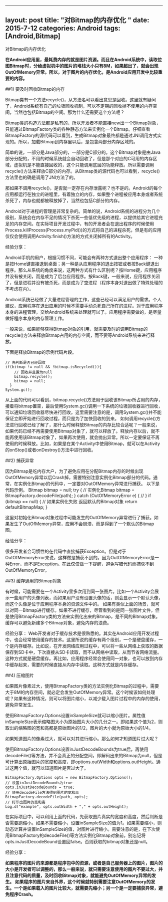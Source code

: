 
---
layout: post
title: "对Bitmap的内存优化 "
date: 2015-7-12
categories: Android
tags: [Android,Bitmap]
---
对Bitmap的内存优化

<!-- more -->

**在Android应用里，最耗费内存的就是图片资源。而且在Android系统中，读取位图Bitmap时，分给虚拟机中的图片的堆栈大小只有8M，如果超出了，就会出现OutOfMemory异常。所以，对于图片的内存优化，是Android应用开发中比较重要的内容。**
 
##1) 要及时回收Bitmap的内存

Bitmap类有一个方法recycle()，从方法名可以看出意思是回收。这里就有疑问了，Android系统有自己的垃圾回收机制，可以不定期的回收掉不使用的内存空间，当然也包括Bitmap的空间。那为什么还需要这个方法呢？

Bitmap类的构造方法都是私有的，所以开发者不能直接new出一个Bitmap对象，只能通过BitmapFactory类的各种静态方法来实例化一个Bitmap。仔细查看BitmapFactory的源代码可以看到，生成Bitmap对象最终都是通过JNI调用方式实现的。所以，加载Bitmap到内存里以后，是包含两部分内存区域的。

简单的说，一部分是Java部分的，一部分是C部分的。这个Bitmap对象是由Java部分分配的，不用的时候系统就会自动回收了，但是那个对应的C可用的内存区域，虚拟机是不能直接回收的，这个只能调用底层的功能释放。所以需要调用recycle()方法来释放C部分的内存。从Bitmap类的源代码也可以看到，recycle()方法里也的确是调用了JNI方法了的。

那如果不调用recycle()，是否就一定存在内存泄露呢？也不是的。Android的每个应用都运行在独立的进程里，有着独立的内存，如果整个进程被应用本身或者系统杀死了，内存也就都被释放掉了，当然也包括C部分的内存。

Android对于进程的管理是非常复杂的。简单的说，Android系统的进程分为几个级别，系统会在内存不足的情况下杀死一些低优先级的进程，以提供给其它进程充足的内存空间。在实际项目开发过程中，有的开发者会在退出程序的时候使用Process.killProcess(Process.myPid())的方式将自己的进程杀死，但是有的应用仅仅会使用调用Activity.finish()方法的方式关闭掉所有的Activity。
 
经验分享：

Android手机的用户，根据习惯不同，可能会有两种方式退出整个应用程序：
一种是按Home键直接退到桌面；另一种是从应用程序的退出按钮或者按Back键退出程序。那么从系统的角度来说，这两种方式有什么区别呢？按Home键，应用程序并没有被关闭，而是成为了后台应用程序。按Back键，一般来说，应用程序关闭了，但是进程并没有被杀死，而是成为了空进程（程序本身对退出做了特殊处理的不考虑在内）。

Android系统已经做了大量进程管理的工作，这些已经可以满足用户的需求。个人建议，应用程序在退出应用的时候不需要手动杀死自己所在的进程。对于应用程序本身的进程管理，交给Android系统来处理就可以了。应用程序需要做的，是尽量做好程序本身的内存管理工作。
 
一般来说，如果能够获得Bitmap对象的引用，就需要及时的调用Bitmap的recycle()方法来释放Bitmap占用的内存空间，而不要等Android系统来进行释放。

下面是释放Bitmap的示例代码片段。

    // 先判断是否已经回收
    if(bitmap != null && !bitmap.isRecycled()){ 
        // 回收并且置为null
        bitmap.recycle(); 
        bitmap = null; 
      } 
    System.gc();
 
从上面的代码可以看到，bitmap.recycle()方法用于回收该Bitmap所占用的内存，接着将bitmap置空，最后使用System.gc()调用一下系统的垃圾回收器进行回收，可以通知垃圾回收器尽快进行回收。这里需要注意的是，调用System.gc()并不能保证立即开始进行回收过程，而只是为了加快回收的到来。
如何调用recycle()方法进行回收已经了解了，那什么时候释放Bitmap的内存比较合适呢？一般来说，如果代码已经不再需要使用Bitmap对象了，就可以释放了。释放内存以后，就不能再使用该Bitmap对象了，如果再次使用，就会抛出异常。所以一定要保证不再使用的时候释放。比如，如果是在某个Activity中使用Bitmap，就可以在Activity的onStop()或者onDestroy()方法中进行回收。
 
##2) 捕获异常

因为Bitmap是吃内存大户，为了避免应用在分配Bitmap内存的时候出现OutOfMemory异常以后Crash掉，需要特别注意实例化Bitmap部分的代码。通常，在实例化Bitmap的代码中，一定要对OutOfMemory异常进行捕获。
以下是代码示例。
    Bitmap bitmap = null;
    try {
    // 实例化Bitmap
    bitmap = BitmapFactory.decodeFile(path);
    } catch (OutOfMemoryError e) {
    //
    }
    if (bitmap == null) {
    // 如果实例化失败 返回默认的Bitmap对象
    return defaultBitmapMap;
    }
 
这里对初始化Bitmap对象过程中可能发生的OutOfMemory异常进行了捕获。如果发生了OutOfMemory异常，应用不会崩溃，而是得到了一个默认的Bitmap图。
 
经验分享：
    
很多开发者会习惯性的在代码中直接捕获Exception。但是对于OutOfMemoryError来说，这样做是捕获不到的。因为OutOfMemoryError是一种Error，而不是Exception。在此仅仅做一下提醒，避免写错代码而捕获不到OutOfMemoryError。
 
##3) 缓存通用的Bitmap对象

有时候，可能需要在一个Activity里多次用到同一张图片。比如一个Activity会展示一些用户的头像列表，而如果用户没有设置头像的话，则会显示一个默认头像，而这个头像是位于应用程序本身的资源文件中的。
如果有类似上面的场景，就可以对同一Bitmap进行缓存。如果不进行缓存，尽管看到的是同一张图片文件，但是使用BitmapFactory类的方法来实例化出来的Bitmap，是不同的Bitmap对象。缓存可以避免新建多个Bitmap对象，避免内存的浪费。
 
经验分享：
    Web开发者对于缓存技术是很熟悉的。其实在Android应用开发过程中，也会经常使用缓存的技术。这里所说的缓存有两个级别，一个是硬盘缓存，一个是内存缓存。比如说，在开发网络应用过程中，可以将一些从网络上获取的数据保存到SD卡中，下次直接从SD卡读取，而不从网络中读取，从而节省网络流量。这种方式就是硬盘缓存。再比如，应用程序经常会使用同一对象，也可以放到内存中缓存起来，需要的时候直接从内存中读取。这种方式就是内存缓存。
 
##4) 压缩图片

如果图片像素过大，使用BitmapFactory类的方法实例化Bitmap的过程中，需要大于8M的内存空间，就必定会发生OutOfMemory异常。这个时候该如何处理呢？如果有这种情况，则可以将图片缩小，以减少载入图片过程中的内存的使用，避免异常发生。

使用BitmapFactory.Options设置inSampleSize就可以缩小图片。属性值inSampleSize表示缩略图大小为原始图片大小的几分之一。即如果这个值为2，则取出的缩略图的宽和高都是原始图片的1/2，图片的大小就为原始大小的1/4。

如果知道图片的像素过大，就可以对其进行缩小。那么如何才知道图片过大呢？

使用BitmapFactory.Options设置inJustDecodeBounds为true后，再使用decodeFile()等方法，并不会真正的分配空间，即解码出来的Bitmap为null，但是可计算出原始图片的宽度和高度，即options.outWidth和options.outHeight。通过这两个值，就可以知道图片是否过大了。

    BitmapFactory.Options opts = new BitmapFactory.Options();
    // 设置inJustDecodeBounds为true
    opts.inJustDecodeBounds = true;
    // 使用decodeFile方法得到图片的宽和高
    BitmapFactory.decodeFile(path, opts);
    // 打印出图片的宽和高
    Log.d("example", opts.outWidth + "," + opts.outHeight);
 
在实际项目中，可以利用上面的代码，先获取图片真实的宽度和高度，然后判断是否需要跑缩小。如果不需要缩小，设置inSampleSize的值为1。如果需要缩小，则动态计算并设置inSampleSize的值，对图片进行缩小。需要注意的是，在下次使用BitmapFactory的decodeFile()等方法实例化Bitmap对象前，别忘记将opts.inJustDecodeBound设置回false。否则获取的bitmap对象还是null。
 
经验分享：

**如果程序的图片的来源都是程序包中的资源，或者是自己服务器上的图片，图片的大小是开发者可以调整的，那么一般来说，就只需要注意使用的图片不要过大，并且注意代码的质量，及时回收Bitmap对象，就能避免OutOfMemory异常的发生。
如果程序的图片来自外界，这个时候就特别需要注意OutOfMemory的发生。一个是如果载入的图片比较大，就需要先缩小；另一个是一定要捕获异常，避免程序Crash。**